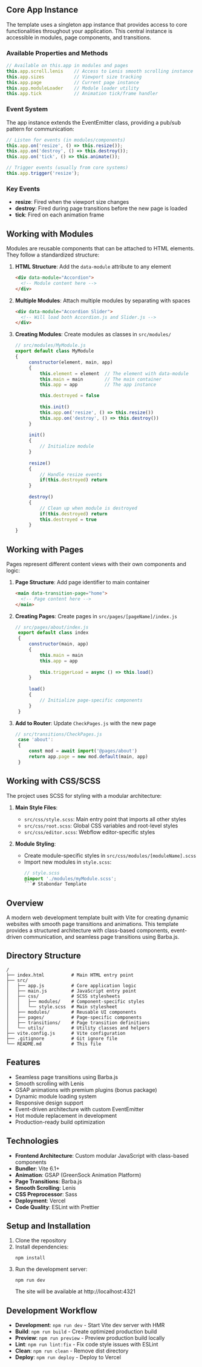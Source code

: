 ## Core App Instance

The template uses a singleton app instance that provides access to core functionalities throughout your application. This central instance is accessible in modules, page components, and transitions.

### Available Properties and Methods

```javascript
// Available on this.app in modules and pages
this.app.scroll.lenis    // Access to Lenis smooth scrolling instance
this.app.sizes           // Viewport size tracking
this.app.page            // Current page instance
this.app.moduleLoader    // Module loader utility
this.app.tick            // Animation tick/frame handler
```

### Event System

The app instance extends the EventEmitter class, providing a pub/sub pattern for communication:

```javascript
// Listen for events (in modules/components)
this.app.on('resize', () => this.resize());
this.app.on('destroy', () => this.destroy());
this.app.on('tick', () => this.animate());

// Trigger events (usually from core systems)
this.app.trigger('resize');
```

### Key Events

- **resize**: Fired when the viewport size changes
- **destroy**: Fired during page transitions before the new page is loaded
- **tick**: Fired on each animation frame

## Working with Modules

Modules are reusable components that can be attached to HTML elements. They follow a standardized structure:

1. **HTML Structure**: Add the `data-module` attribute to any element
   ```html
   <div data-module="Accordion">
     <!-- Module content here -->
   </div>
   ```

2. **Multiple Modules**: Attach multiple modules by separating with spaces
   ```html
   <div data-module="Accordion Slider">
     <!-- Will load both Accordion.js and Slider.js -->
   </div>
   ```

3. **Creating Modules**: Create modules as classes in `src/modules/`
   ```javascript
   // src/modules/MyModule.js
   export default class MyModule 
   {
        constructor(element, main, app) 
        {
            this.element = element  // The element with data-module
            this.main = main        // The main container
            this.app = app          // The app instance

            this.destroyed = false
            
            this.init()
            this.app.on('resize', () => this.resize())
            this.app.on('destroy', () => this.destroy())
        }
        
        init() 
        {
            // Initialize module
        }
        
        resize() 
        {
            // Handle resize events
            if(this.destroyed) return
        }
        
        destroy() 
        {
            // Clean up when module is destroyed
            if(this.destroyed) return
            this.destroyed = true
        }
   }
   ```

## Working with Pages

Pages represent different content views with their own components and logic:

1. **Page Structure**: Add page identifier to main container
   ```html
   <main data-transition-page="home">
     <!-- Page content here -->
   </main>
   ```

2. **Creating Pages**: Create pages in `src/pages/[pageName]/index.js`
   ```javascript
   // src/pages/about/index.js
    export default class index 
    {
        constructor(main, app) 
        {
            this.main = main
            this.app = app
            
            this.triggerLoad = async () => this.load()
        }
        
        load() 
        {
            // Initialize page-specific components
        }
    }
   ```

3. **Add to Router**: Update `CheckPages.js` with the new page
   ```javascript
   // src/transitions/CheckPages.js
    case 'about':
    {
        const mod = await import('@pages/about')
        return app.page = new mod.default(main, app)
    }
   ```

## Working with CSS/SCSS

The project uses SCSS for styling with a modular architecture:

1. **Main Style Files**:
   - `src/css/style.scss`: Main entry point that imports all other styles
   - `src/css/root.scss`: Global CSS variables and root-level styles
   - `src/css/editor.scss`: Webflow editor-specific styles

2. **Module Styling**:
   - Create module-specific styles in `src/css/modules/[moduleName].scss`
   - Import new modules in `style.scss`:
     ```scss
     // style.scss
     @import './modules/myModule.scss';
     ```# Stabondar Template

## Overview
A modern web development template built with Vite for creating dynamic websites with smooth page transitions and animations. This template provides a structured architecture with class-based components, event-driven communication, and seamless page transitions using Barba.js.

## Directory Structure
```
/
├── index.html          # Main HTML entry point
├── src/
│   ├── app.js          # Core application logic
│   ├── main.js         # JavaScript entry point
│   ├── css/            # SCSS stylesheets
│   │   ├── modules/    # Component-specific styles
│   │   └── style.scss  # Main stylesheet
│   ├── modules/        # Reusable UI components
│   ├── pages/          # Page-specific components
│   ├── transitions/    # Page transition definitions
│   └── utils/          # Utility classes and helpers
├── vite.config.js      # Vite configuration
├── .gitignore          # Git ignore file
└── README.md           # This file
```

## Features

- Seamless page transitions using Barba.js
- Smooth scrolling with Lenis
- GSAP animations with premium plugins (bonus package)
- Dynamic module loading system
- Responsive design support
- Event-driven architecture with custom EventEmitter
- Hot module replacement in development
- Production-ready build optimization

## Technologies

- **Frontend Architecture**: Custom modular JavaScript with class-based components
- **Bundler**: Vite 6.1+
- **Animation**: GSAP (GreenSock Animation Platform)
- **Page Transitions**: Barba.js
- **Smooth Scrolling**: Lenis
- **CSS Preprocessor**: Sass
- **Deployment**: Vercel
- **Code Quality**: ESLint with Prettier

## Setup and Installation

1. Clone the repository
2. Install dependencies:
   ```
   npm install
   ```
3. Run the development server:
   ```
   npm run dev
   ```
   The site will be available at http://localhost:4321

## Development Workflow

- **Development**: `npm run dev` - Start Vite dev server with HMR
- **Build**: `npm run build` - Create optimized production build
- **Preview**: `npm run preview` - Preview production build locally
- **Lint**: `npm run lint:fix` - Fix code style issues with ESLint
- **Clean**: `npm run clean` - Remove dist directory
- **Deploy**: `npm run deploy` - Deploy to Vercel